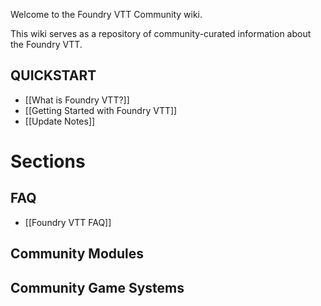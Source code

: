 Welcome to the Foundry VTT Community wiki.

This wiki serves as a repository of community-curated information about the Foundry VTT.

## QUICKSTART
* [[What is Foundry VTT?]]
* [[Getting Started with Foundry VTT]]
* [[Update Notes]]

# Sections

## FAQ
* [[Foundry VTT FAQ]]

## Community Modules

## Community Game Systems

